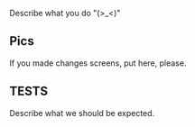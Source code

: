 Describe what you do "(>_<)"

## Pics

If you made changes screens, put here, please.

## TESTS

Describe what we should be expected.
